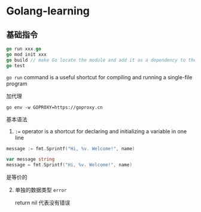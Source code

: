 # Golang-learning

## 基础指令

```go
go run xxx.go
go mod init xxx
go build // make Go locate the module and add it as a dependency to the go.mod file.
go test
```

`go run` command is a useful shortcut for compiling and running a single-file program



加代理

```go env -w GOPROXY=https://goproxy.cn```

基本语法

1. `:=` operator is a shortcut for declaring and initializing a variable in one line

```go
message := fmt.Sprintf("Hi, %v. Welcome!", name)
```

```go
var message string
message = fmt.Sprintf("Hi, %v. Welcome!", name)
```

是等价的

2. 单独的数据类型 ```error```

   return nil 代表没有错误

